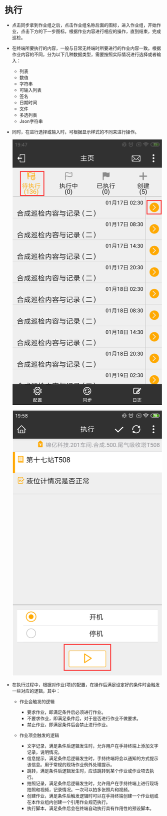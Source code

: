 # 执行

* 点击同步拿到作业组之后，点击作业组名称后面的图标，进入作业组，开始作业，点击下方的下一步图标，根据作业内容进行相应的操作，直到结束，完成巡检。

* 在终端所要执行的内容，一般与日常无终端时所要进行的作业内容一致。根据作业内容的不同，分为以下几种数据类型，需要按照实际情况进行选择或者输入：
  + 列表
  + 数值
  + 字符串
  + 可输入列表
  + 签名
  + 日期时间
  + 文件
  + 多选列表
  + Json字符串

* 同时，在进行选择或输入时，可根据显示样式的不同来进行操作。 

  ![zhongduan](./images/zhongduan14.png)
  
  ![zhongduan](./images/zhongduan15.png)

* 在执行过程中，根据对作业(项)的配置，在操作后满足设定好的条件时会触发一些对应的逻辑，其中：
  + 作业会触发的逻辑
    + 要求作业，即满足条件后必须进行作业。
    + 不要求作业，即满足条件后，对于是否进行作业不做要求。
    + 禁止作业，即满足条件后会禁止进行作业。 
  
  + 作业项会触发的逻辑
    + 文字记录，满足条件后逻辑发生时，允许用户在手持终端上添加文字记录，说明情况。
    + 信息提示，满足条件后逻辑发生时，手持终端将会以通知的方式提示该信息。用于常规的现场作业例外处理提示。
    + 跳转，满足条件后逻辑发生时，应该跳转到某个作业或作业项去执行。
    + 拍照记录，满足条件后逻辑发生时，允许用户在手持终端上进行现场拍照和视频，记录情况。一次可以拍多张照片和视频。
    + 创建作业，满足条件后触发逻辑时可以在手持终端创建一个作业组或在本作业组内创建一个引用作业规范执行。
    + 执行脚本，满足条件后会在终端自动执行具有作用性的预设脚本。
   